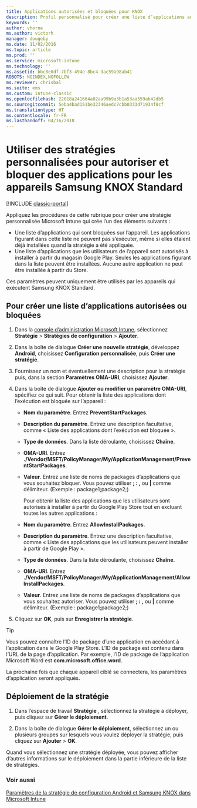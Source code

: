 ```yaml
---
title: Applications autorisées et bloquées pour KNOX
description: Profil personnalisé pour créer une liste d’applications autorisées et bloquées pour KNOX.
keywords: ''
author: vhorne
ms.author: victorh
manager: dougeby
ms.date: 11/02/2016
ms.topic: article
ms.prod: ''
ms.service: microsoft-intune
ms.technology: ''
ms.assetid: bbc8e0df-7bf3-494e-8bc4-dac59a98ab41
ROBOTS: NOINDEX,NOFOLLOW
ms.reviewer: chrisbal
ms.suite: ems
ms.custom: intune-classic
ms.openlocfilehash: 22018a241664a02aa99b9a3b1a53aa559ab42db5
ms.sourcegitcommit: 5eba4bad151be32346aedc7cbb0333d71934f8cf
ms.translationtype: HT
ms.contentlocale: fr-FR
ms.lasthandoff: 04/16/2018
---
```

# <a name="use-custom-policies-to-allow-and-block-apps-for-samsung-knox-standard-devices"></a>Utiliser des stratégies personnalisées pour autoriser et bloquer des applications pour les appareils Samsung KNOX Standard

[!INCLUDE [classic-portal](../includes/classic-portal.md)]

Appliquez les procédures de cette rubrique pour créer une stratégie personnalisée Microsoft Intune qui crée l’un des éléments suivants :

- Une liste d’applications qui sont bloquées sur l’appareil. Les applications figurant dans cette liste ne peuvent pas s’exécuter, même si elles étaient déjà installées quand la stratégie a été appliquée.
- Une liste d’applications que les utilisateurs de l’appareil sont autorisés à installer à partir du magasin Google Play. Seules les applications figurant dans la liste peuvent être installées. Aucune autre application ne peut être installée à partir du Store.

Ces paramètres peuvent uniquement être utilisés par les appareils qui exécutent Samsung KNOX Standard.

## <a name="to-create-an-allowed-or-blocked-app-list"></a>Pour créer une liste d’applications autorisées ou bloquées

1. Dans la [console d’administration Microsoft Intune](https://manage.microsoft.com/), sélectionnez **Stratégie** &gt; **Stratégies de configuration** &gt; **Ajouter**.
2. Dans la boîte de dialogue **Créer une nouvelle stratégie**, développez **Android**, choisissez **Configuration personnalisée**, puis **Créer une stratégie**.
3. Fournissez un nom et éventuellement une description pour la stratégie puis, dans la section **Paramètres OMA-URI**, choisissez **Ajouter**.
4. Dans la boîte de dialogue **Ajouter ou modifier un paramètre OMA-URI**, spécifiez ce qui suit. Pour obtenir la liste des applications dont l’exécution est bloquée sur l’appareil :
    
   - **Nom du paramètre**. Entrez **PreventStartPackages**.
   - **Description du paramètre**. Entrez une description facultative, comme « Liste des applications dont l’exécution est bloquée ».
   - **Type de données**. Dans la liste déroulante, choisissez **Chaîne**.
   - **OMA-URI**. Entrez **./Vendor/MSFT/PolicyManager/My/ApplicationManagement/PreventStartPackages**.
   - **Valeur**. Entrez une liste de noms de packages d’applications que vous souhaitez bloquer. Vous pouvez utiliser **; : ,** ou **|** comme délimiteur. (Exemple : package1;package2;)

     Pour obtenir la liste des applications que les utilisateurs sont autorisés à installer à partir du Google Play Store tout en excluant toutes les autres applications :

   - **Nom du paramètre**. Entrez **AllowInstallPackages**.
   - **Description du paramètre**. Entrez une description facultative, comme « Liste des applications que les utilisateurs peuvent installer à partir de Google Play ».
   - **Type de données**. Dans la liste déroulante, choisissez **Chaîne**.
   - **OMA-URI**. Entrez **./Vendor/MSFT/PolicyManager/My/ApplicationManagement/AllowInstallPackages**.
   - **Valeur**. Entrez une liste de noms de packages d’applications que vous souhaitez autoriser. Vous pouvez utiliser **; : ,** ou **|** comme délimiteur. (Exemple : package1;package2;)

5. Cliquez sur **OK**, puis sur **Enregistrer la stratégie**. 

>[!TIP]
> Vous pouvez connaître l’ID de package d’une application en accédant à l’application dans le Google Play Store. L’ID de package est contenu dans l’URL de la page d’application. Par exemple, l’ID de package de l’application Microsoft Word est **com.microsoft.office.word**.

La prochaine fois que chaque appareil ciblé se connectera, les paramètres d’application seront appliqués.


## <a name="deploy-the-policy"></a>Déploiement de la stratégie

1.  Dans l’espace de travail **Stratégie** , sélectionnez la stratégie à déployer, puis cliquez sur **Gérer le déploiement**.

2.  Dans la boîte de dialogue **Gérer le déploiement**, sélectionnez un ou plusieurs groupes sur lesquels vous voulez déployer la stratégie, puis cliquez sur **Ajouter** &gt; **OK**.

 
Quand vous sélectionnez une stratégie déployée, vous pouvez afficher d’autres informations sur le déploiement dans la partie inférieure de la liste de stratégies.

### <a name="see-also"></a>Voir aussi
[Paramètres de la stratégie de configuration Android et Samsung KNOX dans Microsoft Intune](android-policy-settings-in-microsoft-intune.md)
